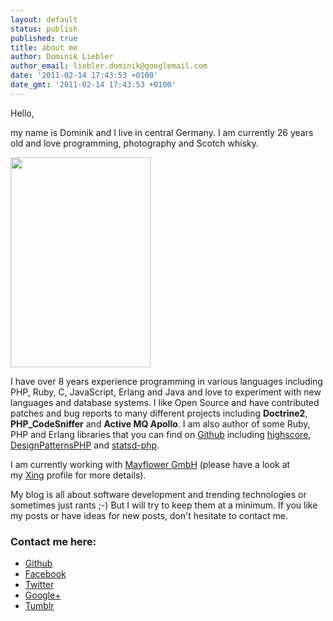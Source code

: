 ```yaml
---
layout: default
status: publish
published: true
title: about me
author: Dominik Liebler
author_email: liebler.dominik@googlemail.com
date: '2011-02-14 17:43:53 +0100'
date_gmt: '2011-02-14 17:43:53 +0100'
---
```

<p>Hello,</p>
<p>my name is Dominik and I live in central Germany. I am currently 26 years old and love programming, photography and Scotch whisky.</p>
<p><a href="IMG_7638.jpg"><img class="wp-image-483 alignright" title="Dominik Liebler" alt="" src="IMG_7638.jpg" width="224" height="336" /></a></p>
<p>I have over 8 years experience programming in various languages including PHP, Ruby, C, JavaScript, Erlang and Java and love to experiment with new languages and database systems. I like Open Source and have contributed patches and bug reports to many different projects including <strong>Doctrine2</strong>, <strong>PHP_CodeSniffer</strong> and <strong>Active MQ Apollo</strong>. I am also author of some Ruby, PHP and Erlang libraries that you can find on <a href="https://github.com/domnikl" target="_blank">Github</a> including <a href="https://github.com/domnikl/highscore" target="_blank">highscore</a>, <a href="https://github.com/domnikl/DesignPatternsPHP" target="_blank">DesignPatternsPHP</a> and <a href="https://github.com/domnikl/statsd-php" target="_blank">statsd-php</a>.</p>
<p>I am currently working with <a href="http://www.mayflower.de/de" target="_blank">Mayflower GmbH</a> (please have a look at my <a href="https://www.xing.com/profile/Dominik_Liebler" target="_blank">Xing</a> profile for more details).</p>
<p>My blog is all about software development and trending technologies or sometimes just rants ;-) But I will try to keep them at a minimum. If you like my posts or have ideas for new posts, don't hesitate to contact me.</p>
<h3>Contact me here:</h3>
<ul>
<li><a href="https://github.com/domnikl" target="_blank">Github</a></li>
<li><a href="http://www.facebook.com/profile.php?id=100000276778047" target="_blank">Facebook</a></li>
<li><a href="http://twitter.com/#!/domnikl" target="_blank">Twitter</a></li>
<li><a href="https://plus.google.com/116337755237991508709">Google+</a></li>
<li><a href="http://domnikl.tumblr.com" target="_blank">Tumblr</a></li>
</ul>

